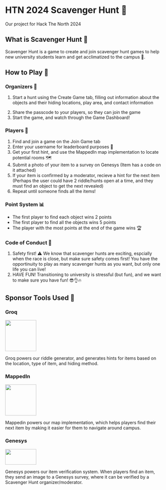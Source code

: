 # HTN 2024 Scavenger Hunt 🔎
Our project for Hack The North 2024

## What is Scavenger Hunt 🤔
Scavenger Hunt is a game to create and join scavenger hunt games to help new university students learn and get acclimatized to the campus 🏫. 

## How to Play 🌟

### Organizers 📃
1. Start a hunt using the Create Game tab, filling out information about the objects and their hiding locations, play area, and contact information
<!-- List of objects Specify object
Specify room
Maybe riddle depending on time
Share the game to the players-->
2. Share the passcode to your players, so they can join the game
3. Start the game, and watch through the Game Dashboard!

### Players 👤
1. Find and join a game on the Join Game tab
2. Enter your username for leaderboard purposes 📶
3. Get your first hint, and use the MappedIn map implementation to locate potential rooms 🗺️
4. Submit a photo of your item to a survey on Genesys
(Item has a code on it attached)
5. If your item is confirmed by a moderator, recieve a hint for the next item
(Perhaps the user could have 2 riddle/hunts open at a time, and they must find an object to get the next revealed)
7. Repeat until someone finds all the items!

### Point System 📊
* The first player to find each object wins 2 points
* The first player to find all the objects wins 5 points
* The player with the most points at the end of the game wins 🏆

### Code of Conduct 📌
1. Safety first! ⚠️ We know that scavenger hunts are exciting, espcially when the race is close, but make sure safety comes first! You have the opportinuity to play as many scavenger hunts as you want, but only one life you can live!
2. HAVE FUN! Transitioning to university is stressful (but fun), and we want to make sure you have fun! 😎👌🔥

## Sponsor Tools Used 🤝
### Groq
<img src="production/templates/groq.jpg" width="100" height="100">

Groq powers our riddle generator, and generates hints for items based on the location, type of item, and hiding method.
### MappedIn
<img src="production/templates/mappedin.jpg" width="100" height="100">

Mappedin powers our map implementation, which helps players find their next item by making it easier for them to navigate around campus.
### Genesys
<img src="production/templates/genesys.png" width="100" height="50">

Genesys powers our item verification system. When players find an item, they send an image to a Genesys survey, where it can be verified by a Scavenger Hunt organizer/moderator.



